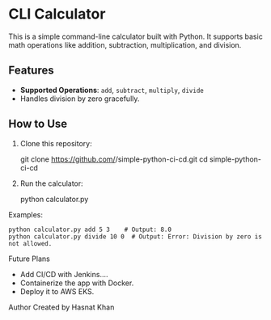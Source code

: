 # CLI Calculator

This is a simple command-line calculator built with Python. It supports basic math operations like addition, subtraction, multiplication, and division.

## Features
- **Supported Operations**: `add`, `subtract`, `multiply`, `divide`
- Handles division by zero gracefully.

## How to Use
1. Clone this repository:

   git clone https://github.com/<your-username>/simple-python-ci-cd.git
   cd simple-python-ci-cd

2. Run the calculator:

	python calculator.py <operation> <number1> <number2>

Examples:

	python calculator.py add 5 3    # Output: 8.0
	python calculator.py divide 10 0  # Output: Error: Division by zero is not allowed.


Future Plans
* Add CI/CD with Jenkins....
* Containerize the app with Docker.
* Deploy it to AWS EKS.

Author
Created by Hasnat Khan
